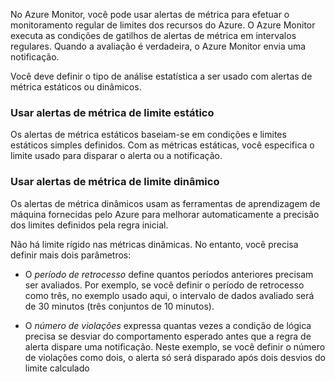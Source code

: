 No Azure Monitor, você pode usar alertas de métrica para efetuar o monitoramento regular de limites dos recursos do Azure. O Azure Monitor executa as condições de gatilhos de alertas de métrica em intervalos regulares. Quando a avaliação é verdadeira, o Azure Monitor envia uma notificação.

Você deve definir o tipo de análise estatística a ser usado com alertas de métrica estáticos ou dinâmicos.

### Usar alertas de métrica de limite estático
Os alertas de métrica estáticos baseiam-se em condições e limites estáticos simples definidos. Com as métricas estáticas, você especifica o limite usado para disparar o alerta ou a notificação.

### Usar alertas de métrica de limite dinâmico
Os alertas de métrica dinâmicos usam as ferramentas de aprendizagem de máquina fornecidas pelo Azure para melhorar automaticamente a precisão dos limites definidos pela regra inicial.

Não há limite rígido nas métricas dinâmicas. No entanto, você precisa definir mais dois parâmetros:

- O _período de retrocesso_ define quantos períodos anteriores precisam ser avaliados. Por exemplo, se você definir o período de retrocesso como três, no exemplo usado aqui, o intervalo de dados avaliado será de 30 minutos (três conjuntos de 10 minutos).
    
- O _número de violações_ expressa quantas vezes a condição de lógica precisa se desviar do comportamento esperado antes que a regra de alerta dispare uma notificação. Neste exemplo, se você definir o número de violações como dois, o alerta só será disparado após dois desvios do limite calculado

